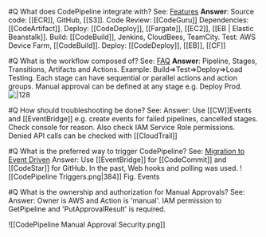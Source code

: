 #Q What does CodePipeline integrate with?
See: [Features](https://aws.amazon.com/codepipeline/features/?nc=sn&loc=2)
**Answer**: 
	Source code: [[ECR]], GitHub, [[S3]]. 
	Code Review: [[CodeGuru]]
	Dependencies: [[CodeArtifact]].
	Deploy: [[CodeDeploy]], [[Fargate]], [[EC2]], [[EB | Elastic Beanstalk]]. 
	Build: [[CodeBuild]], Jenkins, CloudBees, TeamCity. 
	Test: AWS Device Farm, [[CodeBuild]]. 
	Deploy: [[CodeDeploy]], [[EB]], [[CF]]

#Q What is the workflow composed of?
See: [FAQ](https://aws.amazon.com/codepipeline/faqs/?nc=sn&loc=5)
**Answer**: Pipeline, Stages, Transitions, Artifacts and Actions. Example: Build=>Test=>Deploy=>Load Testing. Each stage can have sequential or parallel actions and action groups. Manual approval can be defined at any stage e.g. Deploy Prod.
![|128](https://d1.awsstatic.com/product-marketing/CodePipeline/CodePipeline_Elements.1390531beabe7fd38b2414c39800136eed24e9c8.png)

#Q How should troubleshooting be done?
See:
Answer: Use [[CW]]Events and [[EventBridge]] e.g. create events for failed pipelines, cancelled stages. Check console for reason. Also check IAM Service Role permissions. Denied API calls can be checked with [[CloudTrail]]

#Q What is the preferred way to trigger CodePipeline?
See: [Migration to Event Driven](https://docs.aws.amazon.com/codepipeline/latest/userguide/update-change-detection.html)
Answer: Use [[EventBridge]] for [[CodeCommit]] and [[CodeStar]] for GitHub. In the past, Web hooks and polling was used.
![[CodePipeline Triggers.png|384]]
Fig. Events

#Q What is the ownership and authorization for Manual Approvals?
See:
Answer: Owner is AWS and Action is 'manual'. IAM permission to GetPipeline and 'PutApprovalResult' is required.

![[CodePipeline Manual Approval Security.png]]